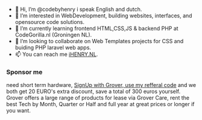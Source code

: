 - 👋 Hi, I’m @codebyhenry i speak English and dutch.
- 👀 I’m interested in WebDevelopment, building websites, interfaces, and opensource code solutions. 
- 🌱 I’m currently learning frontend HTML,CSS,JS & backend PHP at CodeGorilla.nl (Groningen NL).
- 💞️ I’m looking to collaborate on Web Templates projects for CSS and buiding PHP laravel web apps.
- 📫 You can reach me [iHENRY.NL](https://ihenry.nl).

### Sponsor me

need short term hardware, [SignUp with Grover, use my refferal code](https://www.grover.com/nl-nl/referred/R-12OG6J3RU) and we both get 20 EURO's extra discount, save a total of 300 euros yourself. Grover offers a large range of products for lease via Grover Care, rent the best Tech by Month, Quarter or Half and full year at great prices or longer if you want.

<!---
codebyhenry/codebyhenry is a ✨ special ✨ repository because its `README.md` (this file) appears on your GitHub profile.
You can click the Preview link to take a look at your changes.
--->
